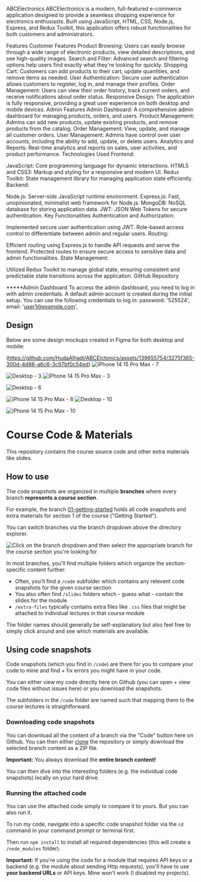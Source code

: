 ABCElectronics
ABCElectronics is a modern, full-featured e-commerce application designed to provide a seamless shopping experience for electronics enthusiasts. Built using JavaScript, HTML, CSS, Node.js, Express, and Redux Toolkit, this application offers robust functionalities for both customers and administrators.

Features
Customer Features
Product Browsing: Users can easily browse through a wide range of electronic products, view detailed descriptions, and see high-quality images.
Search and Filter: Advanced search and filtering options help users find exactly what they're looking for quickly.
Shopping Cart: Customers can add products to their cart, update quantities, and remove items as needed.
User Authentication: Secure user authentication allows customers to register, log in, and manage their profiles.
Order Management: Users can view their order history, track current orders, and receive notifications about order status.
Responsive Design: The application is fully responsive, providing a great user experience on both desktop and mobile devices.
Admin Features
Admin Dashboard: A comprehensive admin dashboard for managing products, orders, and users.
Product Management: Admins can add new products, update existing products, and remove products from the catalog.
Order Management: View, update, and manage all customer orders.
User Management: Admins have control over user accounts, including the ability to add, update, or delete users.
Analytics and Reports: Real-time analytics and reports on sales, user activities, and product performance.
Technologies Used
Frontend:

JavaScript: Core programming language for dynamic interactions.
HTML5 and CSS3: Markup and styling for a responsive and modern UI.
Redux Toolkit: State management library for managing application state efficiently.
Backend:

Node.js: Server-side JavaScript runtime environment.
Express.js: Fast, unopinionated, minimalist web framework for Node.js.
MongoDB: NoSQL database for storing application data.
JWT: JSON Web Tokens for secure authentication.
Key Functionalities
Authentication and Authorization:

Implemented secure user authentication using JWT.
Role-based access control to differentiate between admin and regular users.
Routing:

Efficient routing using Express.js to handle API requests and serve the frontend.
Protected routes to ensure secure access to sensitive data and admin functionalities.
State Management:

Utilized Redux Toolkit to manage global state, ensuring consistent and predictable state transitions across the application.
GitHub Repository


*****Admin Dashboard
To access the admin dashboard, you need to log in with admin credentials.
A default admin account is created during the initial setup. You can use the following credentials to log in:
        password: '525524',
        email: 'user1@example.com',


## Design
Below are some design mockups created in Figma for both desktop and mobile:

(https://github.com/HudaAlhadi/ABCElctonics/assets/139655754/3275f365-300d-4d86-a6c6-3c97bf0c54ed) 
![iPhone 14   15 Pro Max - 7](https://github.com/HudaAlhadi/ABCElctonics/assets/139655754/18cc2854-17f2-41f8-af7e-ff41816c616c)

![Desktop - 3](https://github.com/HudaAlhadi/ABCElctonics/assets/139655754/68eae456-5ba7-48c6-9c3a-fe4c1009985f)
![iPhone 14   15 Pro Max - 3](https://github.com/HudaAlhadi/ABCElctonics/assets/139655754/554c1ab3-b446-4993-bd02-5e052046f0c3)

![Desktop - 6](https://github.com/HudaAlhadi/ABCElctonics/assets/139655754/d3c7cfa7-ccde-4021-9acf-d8042efee6c3)

![iPhone 14   15 Pro Max - 8](https://github.com/HudaAlhadi/ABCElctonics/assets/139655754/d89401e6-aea8-40b1-816e-480b96249bd4)
![Desktop - 10](https://github.com/HudaAlhadi/ABCElctonics/assets/139655754/ac583cee-fd0c-4756-9b6c-a0df250ccd59)

![iPhone 14   15 Pro Max - 10](https://github.com/HudaAlhadi/ABCElctonics/assets/139655754/e27cea3c-8b40-4f1b-80b9-724fafff64a7)

# Course Code & Materials

This repository contains the course source code and other extra materials like slides.

## How to use

The code snapshots are organized in multiple **branches** where every branch **represents a course section**.

For example, the branch [01-getting-started](https://github.com/academind/react-complete-guide-code/tree/01-getting-started) holds all code snapshots and extra materials for section 1 of the course ("Getting Started").

You can switch branches via the branch dropdown above the directory explorer.

![Click on the branch dropdown and then select the appropriate branch for the course section you're looking for](./selecting-a-branch.jpg)

In most branches, you'll find multiple folders which organize the section-specific content further:

- Often, you'll find a `/code` subfolder which contains any relevent code snapshots for the given course section
- You also often find `/slides` folders which - guess what - contain the slides for the module
- `/extra-files` typically contains extra files like `.css` files that might be attached to individual lectures in that course module

The folder names should generally be self-explanatory but also feel free to simply click around and see which materials are available.

## Using code snapshots

Code snapshots (which you find in `/code`) are there for you to compare your code to mine and find + fix errors you might have in your code.

You can either view my code directly here on Github (you can open + view code files without issues here) or you download the snapshots.

The subfolders in the `/code` folder are named such that mapping them to the course lectures is straightforward.

### Downloading code snapshots

You can download all the content of a branch via the "Code" button here on Github. You can then either [clone](https://docs.github.com/en/github/creating-cloning-and-archiving-repositories/cloning-a-repository) the repository or simply download the selected branch content as a ZIP file.

**Important:** You always download the **entire branch content!**

You can then dive into the interesting folders (e.g. the individual code snapshots) locally on your hard drive.

### Running the attached code

You can use the attached code simply to compare it to yours. But you can also run it.

To run my code, navigate into a specific code snapshot folder via the `cd` command in your command prompt or terminal first.

Then run `npm install` to install all required dependencies (this will create a `/node_modules` folder).

**Important:** If you're using the code for a module that requires API keys or a backend (e.g. the module about sending Http requests), you'll have to use **your backend URLs** or API keys. Mine won't work (I disabled my projects).
